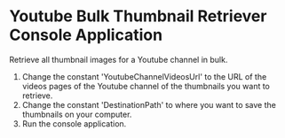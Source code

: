 # Youtube Bulk Thumbnail Retriever Console Application

Retrieve all thumbnail images for a Youtube channel in bulk.

1. Change the constant 'YoutubeChannelVideosUrl' to the URL of the videos pages of the Youtube channel of the thumbnails you want to retrieve.
2. Change the constant 'DestinationPath' to where you want to save the thumbnails on your computer.
3. Run the console application.
